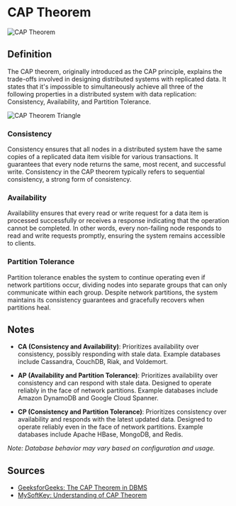 # CAP Theorem

![CAP Theorem](https://miro.medium.com/v2/resize:fit:850/1*Br1FrvKnK3hU6Xl_LbDkwg.png)

## Definition

The CAP theorem, originally introduced as the CAP principle, explains the trade-offs involved in designing distributed systems with replicated data. It states that it's impossible to simultaneously achieve all three of the following properties in a distributed system with data replication: Consistency, Availability, and Partition Tolerance.

![CAP Theorem Triangle](https://www.mysoftkey.com/wp-content/uploads/2016/09/cap-theorem-triangle.png)

### Consistency

Consistency ensures that all nodes in a distributed system have the same copies of a replicated data item visible for various transactions. It guarantees that every node returns the same, most recent, and successful write. Consistency in the CAP theorem typically refers to sequential consistency, a strong form of consistency.

### Availability

Availability ensures that every read or write request for a data item is processed successfully or receives a response indicating that the operation cannot be completed. In other words, every non-failing node responds to read and write requests promptly, ensuring the system remains accessible to clients.

### Partition Tolerance

Partition tolerance enables the system to continue operating even if network partitions occur, dividing nodes into separate groups that can only communicate within each group. Despite network partitions, the system maintains its consistency guarantees and gracefully recovers when partitions heal.

## Notes

- **CA (Consistency and Availability)**: Prioritizes availability over consistency, possibly responding with stale data. Example databases include Cassandra, CouchDB, Riak, and Voldemort.
  
- **AP (Availability and Partition Tolerance)**: Prioritizes availability over consistency and can respond with stale data. Designed to operate reliably in the face of network partitions. Example databases include Amazon DynamoDB and Google Cloud Spanner.

- **CP (Consistency and Partition Tolerance)**: Prioritizes consistency over availability and responds with the latest updated data. Designed to operate reliably even in the face of network partitions. Example databases include Apache HBase, MongoDB, and Redis.

*Note: Database behavior may vary based on configuration and usage.*

## Sources

- [GeeksforGeeks: The CAP Theorem in DBMS](https://www.geeksforgeeks.org/the-cap-theorem-in-dbms/)
- [MySoftKey: Understanding of CAP Theorem](https://www.mysoftkey.com/architecture/understanding-of-cap-theorem/)